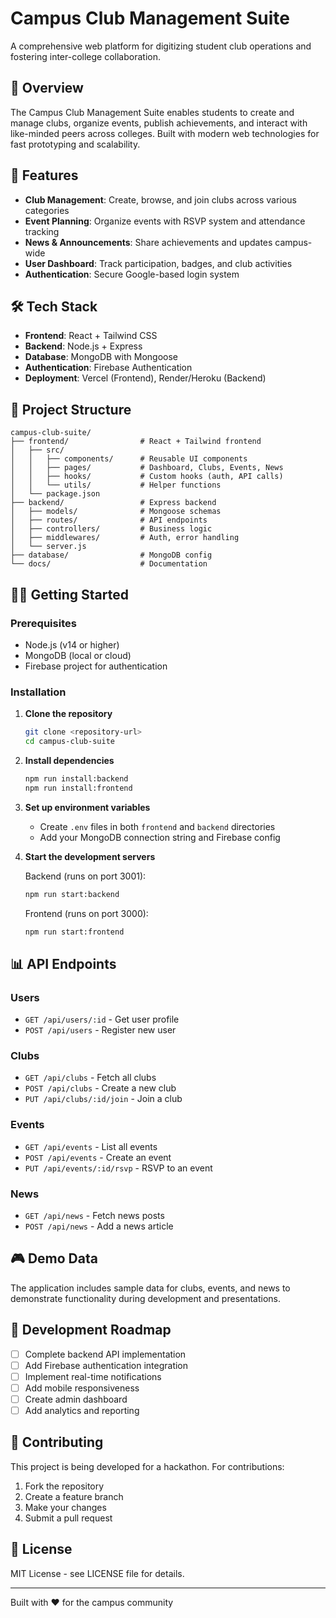 # Campus Club Management Suite

A comprehensive web platform for digitizing student club operations and fostering inter-college collaboration.

## 🎯 Overview

The Campus Club Management Suite enables students to create and manage clubs, organize events, publish achievements, and interact with like-minded peers across colleges. Built with modern web technologies for fast prototyping and scalability.

## 🚀 Features

- **Club Management**: Create, browse, and join clubs across various categories
- **Event Planning**: Organize events with RSVP system and attendance tracking
- **News & Announcements**: Share achievements and updates campus-wide
- **User Dashboard**: Track participation, badges, and club activities
- **Authentication**: Secure Google-based login system

## 🛠️ Tech Stack

- **Frontend**: React + Tailwind CSS
- **Backend**: Node.js + Express
- **Database**: MongoDB with Mongoose
- **Authentication**: Firebase Authentication
- **Deployment**: Vercel (Frontend), Render/Heroku (Backend)

## 📁 Project Structure

```
campus-club-suite/
├── frontend/                # React + Tailwind frontend
│   ├── src/
│   │   ├── components/      # Reusable UI components
│   │   ├── pages/           # Dashboard, Clubs, Events, News
│   │   ├── hooks/           # Custom hooks (auth, API calls)
│   │   └── utils/           # Helper functions
│   └── package.json
├── backend/                 # Express backend
│   ├── models/              # Mongoose schemas
│   ├── routes/              # API endpoints
│   ├── controllers/         # Business logic
│   ├── middlewares/         # Auth, error handling
│   └── server.js
├── database/                # MongoDB config
└── docs/                    # Documentation
```

## 🏃‍♂️ Getting Started

### Prerequisites

- Node.js (v14 or higher)
- MongoDB (local or cloud)
- Firebase project for authentication

### Installation

1. **Clone the repository**
   ```bash
   git clone <repository-url>
   cd campus-club-suite
   ```

2. **Install dependencies**
   ```bash
   npm run install:backend
   npm run install:frontend
   ```

3. **Set up environment variables**
   - Create `.env` files in both `frontend` and `backend` directories
   - Add your MongoDB connection string and Firebase config

4. **Start the development servers**
   
   Backend (runs on port 3001):
   ```bash
   npm run start:backend
   ```
   
   Frontend (runs on port 3000):
   ```bash
   npm run start:frontend
   ```

## 📊 API Endpoints

### Users
- `GET /api/users/:id` - Get user profile
- `POST /api/users` - Register new user

### Clubs
- `GET /api/clubs` - Fetch all clubs
- `POST /api/clubs` - Create a new club
- `PUT /api/clubs/:id/join` - Join a club

### Events
- `GET /api/events` - List all events
- `POST /api/events` - Create an event
- `PUT /api/events/:id/rsvp` - RSVP to an event

### News
- `GET /api/news` - Fetch news posts
- `POST /api/news` - Add a news article

## 🎮 Demo Data

The application includes sample data for clubs, events, and news to demonstrate functionality during development and presentations.

## 🚧 Development Roadmap

- [ ] Complete backend API implementation
- [ ] Add Firebase authentication integration
- [ ] Implement real-time notifications
- [ ] Add mobile responsiveness
- [ ] Create admin dashboard
- [ ] Add analytics and reporting

## 🤝 Contributing

This project is being developed for a hackathon. For contributions:

1. Fork the repository
2. Create a feature branch
3. Make your changes
4. Submit a pull request

## 📄 License

MIT License - see LICENSE file for details.

---

Built with ❤️ for the campus community